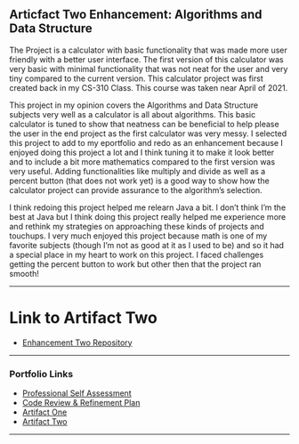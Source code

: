 ## Articfact Two Enhancement: Algorithms and Data Structure

The Project is a calculator with basic functionality that was made more user friendly with a better user interface. The first version of this calculator was very basic with minimal functionality that was not neat for the user and very tiny compared to the current version. This calculator project was first created back in my CS-310 Class. This course was taken near April of 2021. 

This project in my opinion covers the Algorithms and Data Structure subjects very well as a calculator is all about algorithms. This basic calculator is tuned to show that neatness can be beneficial to help please the user in the end project as the first calculator was very messy. I selected this project to add to my eportfolio and redo as an enhancement because I enjoyed doing this project a lot and I think tuning it to make it look better and to include a bit more mathematics compared to the first version was very useful. Adding functionalities like multiply and divide as well as a percent button (that does not work yet) is a good way to show how the calculator project can provide assurance to the algorithm’s selection. 

I think redoing this project helped me relearn Java a bit. I don’t think I’m the best at Java but I think doing this project really helped me experience more and rethink my strategies on approaching these kinds of projects and touchups. I very much enjoyed this project because math is one of my favorite subjects (though I’m not as good at it as I used to be) and so it had a special place in my heart to work on this project. I faced challenges getting the percent button to work but other then that the project ran smooth!

---
# Link to Artifact Two
- [Enhancement Two Repository](https://github.com/Rcvs97/calculator)

---
### Portfolio Links

- [Professional Self Assessment](https://rcvs97.github.io/robertchandler.github.io/)
- [Code Review & Refinement Plan](https://rcvs97.github.io/robertchandler.github.io/RefineandReview)
- [Artifact One](https://rcvs97.github.io/robertchandler.github.io/ArtifactOne)
- [Artifact Two](https://rcvs97.github.io/robertchandler.github.io/ArtifactTwo)
---
